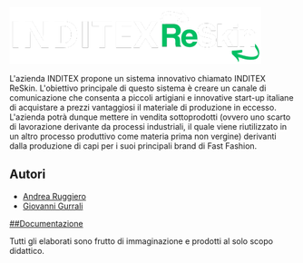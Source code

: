 ![ReSkin](./src/main/webapp/resources/logo.png)

L&apos;azienda INDITEX propone un sistema innovativo chiamato INDITEX ReSkin.
L&apos;obiettivo principale di questo sistema &egrave; creare un canale di comunicazione che
consenta a piccoli artigiani
e innovative start-up italiane di acquistare a prezzi vantaggiosi il materiale di produzione in
eccesso.
L&apos;azienda potr&agrave; dunque mettere in vendita sottoprodotti (ovvero uno scarto di
lavorazione derivante da processi industriali,
il quale viene riutilizzato in un altro processo produttivo come materia prima non vergine)
derivanti dalla produzione di capi per
i suoi principali brand di Fast Fashion.

## Autori

- [Andrea Ruggiero](https://github.com/andrearuggiero150)
- [Giovanni Gurrali](https://github.com/ggurrali)

[##Documentazione](./Documentation)</p>














Tutti gli elaborati sono frutto di immaginazione e prodotti al solo scopo didattico.



